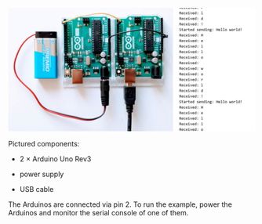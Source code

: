 ![Annotated photo of board](setup.jpg)

Pictured components:

  * 2 × Arduino Uno Rev3

  * power supply

  * USB cable

The Arduinos are connected via pin 2. To run the example, power the Arduinos and
monitor the serial console of one of them.
